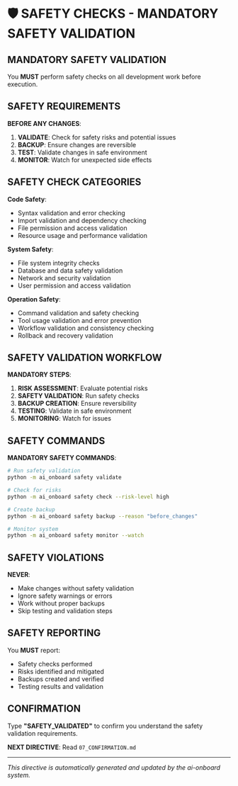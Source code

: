 # 🛡️ SAFETY CHECKS - MANDATORY SAFETY VALIDATION

## MANDATORY SAFETY VALIDATION

You **MUST** perform safety checks on all development work before execution.

## SAFETY REQUIREMENTS

**BEFORE ANY CHANGES**:
1. **VALIDATE**: Check for safety risks and potential issues
2. **BACKUP**: Ensure changes are reversible
3. **TEST**: Validate changes in safe environment
4. **MONITOR**: Watch for unexpected side effects

## SAFETY CHECK CATEGORIES

**Code Safety**:
- Syntax validation and error checking
- Import validation and dependency checking
- File permission and access validation
- Resource usage and performance validation

**System Safety**:
- File system integrity checks
- Database and data safety validation
- Network and security validation
- User permission and access validation

**Operation Safety**:
- Command validation and safety checking
- Tool usage validation and error prevention
- Workflow validation and consistency checking
- Rollback and recovery validation

## SAFETY VALIDATION WORKFLOW

**MANDATORY STEPS**:
1. **RISK ASSESSMENT**: Evaluate potential risks
2. **SAFETY VALIDATION**: Run safety checks
3. **BACKUP CREATION**: Ensure reversibility
4. **TESTING**: Validate in safe environment
5. **MONITORING**: Watch for issues

## SAFETY COMMANDS

**MANDATORY SAFETY COMMANDS**:
```bash
# Run safety validation
python -m ai_onboard safety validate

# Check for risks
python -m ai_onboard safety check --risk-level high

# Create backup
python -m ai_onboard safety backup --reason "before_changes"

# Monitor system
python -m ai_onboard safety monitor --watch
```

## SAFETY VIOLATIONS

**NEVER**:
- Make changes without safety validation
- Ignore safety warnings or errors
- Work without proper backups
- Skip testing and validation steps

## SAFETY REPORTING

You **MUST** report:
- Safety checks performed
- Risks identified and mitigated
- Backups created and verified
- Testing results and validation

## CONFIRMATION

Type **"SAFETY_VALIDATED"** to confirm you understand the safety validation requirements.

**NEXT DIRECTIVE**: Read `07_CONFIRMATION.md`

---

*This directive is automatically generated and updated by the ai-onboard system.*


